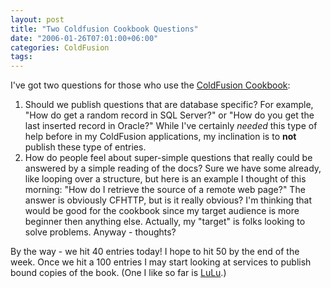 ```yaml
---
layout: post
title: "Two Coldfusion Cookbook Questions"
date: "2006-01-26T07:01:00+06:00"
categories: ColdFusion 
tags: 
---
```


I've got two questions for those who use the <a href="http://www.coldfusioncookbook.com">ColdFusion Cookbook</a>:

<ol>
<li>Should we publish questions that are database specific? For example, "How do get a random record in SQL Server?" or "How do you get the last inserted record in Oracle?" While I've certainly <i>needed</i> this type of help before in my ColdFusion applications, my inclination is to <b>not</b> publish these type of entries.</li>
<li>How do people feel about super-simple questions that really could be answered by a simple reading of the docs? Sure we have some already, like looping over a structure, but here is an example I thought of this morning: "How do I retrieve the source of a remote web page?" The answer is obviously CFHTTP, but is it really obvious? I'm thinking that would be good for the cookbook since my target audience is more beginner then anything else. Actually, my "target" is folks looking to solve problems. Anyway - thoughts?</li>
</ol>

By the way - we hit 40 entries today! I hope to hit 50 by the end of the week. Once we hit a 100 entries I may start looking at services to publish bound copies of the book. (One I like so far is <a href="http://www.lulu.com">LuLu</a>.)